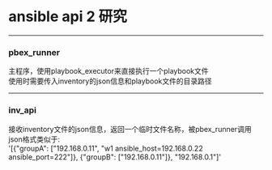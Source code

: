 # ansible api 2 研究

---

### pbex_runner
主程序，使用playbook_executor来直接执行一个playbook文件  
使用时需要传入inventory的json信息和playbook文件的目录路径

---

### inv_api
接收inventory文件的json信息，返回一个临时文件名称，被pbex_runner调用  
json格式类似于:  
'[{"groupA": ["192.168.0.11", "w1 ansible_host=192.168.0.22 ansible_port=222"]}, {"groupB": ["192.168.0.11"]}, "192.168.0.1"]'

